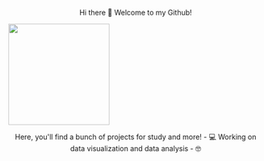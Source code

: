 <p align="center">
  Hi there 👋 Welcome to my Github!
</p>
<img src="https://i.pinimg.com/736x/45/29/0d/45290ddb061a266e0767bc290218b62d.jpg" width="200" style="display:inline-block;">
</p>
<p align="center">
  Here, you'll find a bunch of projects for study and more!
    - 💻 Working on data visualization and data analysis
    - 🤓 

  </span>






